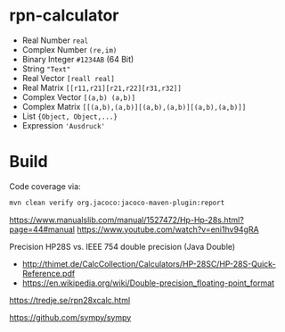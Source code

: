 <!---
 Licensed to the Apache Software Foundation (ASF) under one or more
 contributor license agreements.  See the NOTICE file distributed with
 this work for additional information regarding copyright ownership.
 The ASF licenses this file to You under the Apache License, Version 2.0
 (the "License"); you may not use this file except in compliance with
 the License.  You may obtain a copy of the License at

      http://www.apache.org/licenses/LICENSE-2.0

 Unless required by applicable law or agreed to in writing, software
 distributed under the License is distributed on an "AS IS" BASIS,
 WITHOUT WARRANTIES OR CONDITIONS OF ANY KIND, either express or implied.
 See the License for the specific language governing permissions and
 limitations under the License.
-->
# rpn-calculator

 * Real Number `real`
 * Complex Number `(re,im)`
 * Binary Integer `#1234AB` (64 Bit)
 * String `"Text"`
 * Real Vector `[reall real]`
 * Real Matrix `[[r11,r21][r21,r22][r31,r32]]`
 * Complex Vector `[(a,b) (a,b)]`
 * Complex Matrix `[[(a,b),(a,b)][(a,b),(a,b)][(a,b),(a,b)]]`
 * List `{Object, Object,...}`
 * Expression `'Ausdruck'`

# Build

Code coverage via:
```bash
mvn clean verify org.jacoco:jacoco-maven-plugin:report
```

https://www.manualslib.com/manual/1527472/Hp-Hp-28s.html?page=44#manual
https://www.youtube.com/watch?v=eni1hv94gRA

Precision HP28S vs. IEEE 754 double precision (Java Double)
* http://thimet.de/CalcCollection/Calculators/HP-28SC/HP-28S-Quick-Reference.pdf
* https://en.wikipedia.org/wiki/Double-precision_floating-point_format


https://tredje.se/rpn28xcalc.html

https://github.com/sympy/sympy